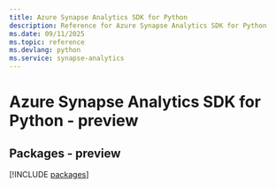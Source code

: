 ```yaml
---
title: Azure Synapse Analytics SDK for Python
description: Reference for Azure Synapse Analytics SDK for Python
ms.date: 09/11/2025
ms.topic: reference
ms.devlang: python
ms.service: synapse-analytics
---
```

# Azure Synapse Analytics SDK for Python - preview
## Packages - preview
[!INCLUDE [packages](synapse-analytics-index.md)]